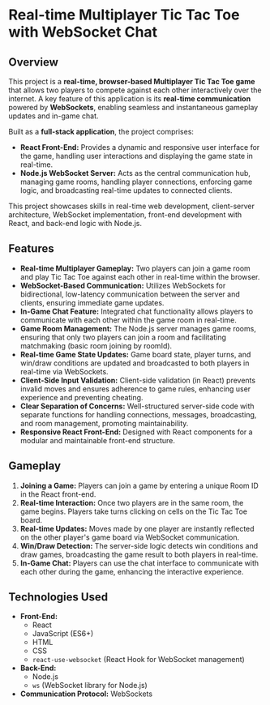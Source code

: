# Real-time Multiplayer Tic Tac Toe with WebSocket Chat

## Overview

This project is a **real-time, browser-based Multiplayer Tic Tac Toe game** that allows two players to compete against each other interactively over the internet.  A key feature of this application is its **real-time communication** powered by **WebSockets**, enabling seamless and instantaneous gameplay updates and in-game chat.

Built as a **full-stack application**, the project comprises:

*   **React Front-End:**  Provides a dynamic and responsive user interface for the game, handling user interactions and displaying the game state in real-time.
*   **Node.js WebSocket Server:**  Acts as the central communication hub, managing game rooms, handling player connections, enforcing game logic, and broadcasting real-time updates to connected clients.

This project showcases skills in real-time web development, client-server architecture, WebSocket implementation, front-end development with React, and back-end logic with Node.js.

## Features

*   **Real-time Multiplayer Gameplay:**  Two players can join a game room and play Tic Tac Toe against each other in real-time within the browser.
*   **WebSocket-Based Communication:**  Utilizes WebSockets for bidirectional, low-latency communication between the server and clients, ensuring immediate game updates.
*   **In-Game Chat Feature:**  Integrated chat functionality allows players to communicate with each other within the game room in real-time.
*   **Game Room Management:**  The Node.js server manages game rooms, ensuring that only two players can join a room and facilitating matchmaking (basic room joining by roomId).
*   **Real-time Game State Updates:**  Game board state, player turns, and win/draw conditions are updated and broadcasted to both players in real-time via WebSockets.
*   **Client-Side Input Validation:**  Client-side validation (in React) prevents invalid moves and ensures adherence to game rules, enhancing user experience and preventing cheating.
*   **Clear Separation of Concerns:**  Well-structured server-side code with separate functions for handling connections, messages, broadcasting, and room management, promoting maintainability.
*   **Responsive React Front-End:**  Designed with React components for a modular and maintainable front-end structure.

## Gameplay

1.  **Joining a Game:** Players can join a game by entering a unique Room ID in the React front-end.
2.  **Real-time Interaction:** Once two players are in the same room, the game begins. Players take turns clicking on cells on the Tic Tac Toe board.
3.  **Real-time Updates:** Moves made by one player are instantly reflected on the other player's game board via WebSocket communication.
4.  **Win/Draw Detection:** The server-side logic detects win conditions and draw games, broadcasting the game result to both players in real-time.
5.  **In-Game Chat:** Players can use the chat interface to communicate with each other during the game, enhancing the interactive experience.

## Technologies Used

*   **Front-End:**
    *   React
    *   JavaScript (ES6+)
    *   HTML
    *   CSS
    *   `react-use-websocket` (React Hook for WebSocket management)
*   **Back-End:**
    *   Node.js
    *   `ws` (WebSocket library for Node.js) 
*   **Communication Protocol:** WebSockets

